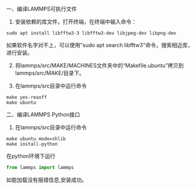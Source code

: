 一、编译LAMMPS可执行文件
1. 安装依赖的库文件，打开终端，在终端中输入命令：
```shell
sudo apt install libfftw3-3 libfftw3-dev libjpeg-dev libpng-dev
```
如果软件名字对不上，可以使用"sudo apt search libfftw3"命令，搜索相近库，进行安装。

2. 将lammps/src/MAKE/MACHINES文件夹中的“Makefile.ubuntu”拷贝到lammps/src/MAKE/目录下。

3. 在lammps/src目录中运行命令
```shell
make yes-reaxff
make ubuntu
```
二、编译LAMMPS Python接口
1. 在lammps/src目录中运行命令
```shell
make ubuntu mode=shlib
make install-python
```
在python环境下运行
```python
from lammps import lammps
```
如能加载没有报错信息,安装成功。